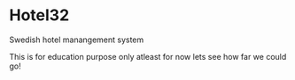 # Hotel32
Swedish hotel manangement system

This is for education purpose only atleast for now lets see how far we could go!